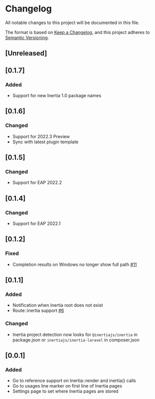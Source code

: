 # Changelog

All notable changes to this project will be documented in this file.

The format is based on [Keep a Changelog](https://keepachangelog.com/en/1.0.0/),
and this project adheres to [Semantic Versioning](https://semver.org/spec/v2.0.0.html).

## [Unreleased]

## [0.1.7]
### Added
- Support for new Inertia 1.0 package names

## [0.1.6]
### Changed
- Support for 2022.3 Preview
- Sync with latest plugin template

## [0.1.5]
### Changed
- Support for EAP 2022.2

## [0.1.4]
### Changed
- Support for EAP 2022.1

## [0.1.2]
### Fixed
- Completion results on Windows no longer show full path [#11](https://github.com/hailwood/idea-inertiajs-plugin/issues/11)

## [0.1.1]
### Added
- Notification when Inertia root does not exist
- Route::inertia support [#6](https://github.com/hailwood/idea-inertiajs-plugin/issues/6)

### Changed
- Inertia project detection now looks for `@inertiajs/inertia` in package.json or `inertiajs/inertia-laravel` in composer.json

## [0.0.1]
### Added
- Go to reference support on Inertia::render and inertia() calls
- Go to usages line marker on first line of Inertia pages
- Settings page to set where Inertia pages are stored